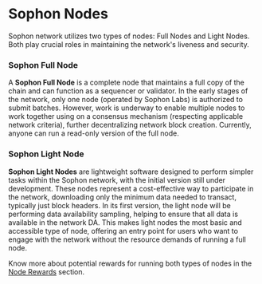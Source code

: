 # Sophon Nodes

Sophon network utilizes two types of nodes: Full Nodes and Light Nodes. Both play crucial roles in maintaining the network's liveness and security.

### Sophon Full Node

A **Sophon Full Node** is a complete node that maintains a full copy of the chain and can function as a sequencer or validator. In the early stages of the network, only one node (operated by Sophon Labs) is authorized to submit batches. However, work is underway to enable multiple nodes to work together using on a consensus mechanism (respecting applicable network criteria), further decentralizing network block creation. Currently, anyone can run a read-only version of the full node.

### Sophon Light Node

**Sophon Light Nodes** are lightweight software designed to perform simpler tasks within the Sophon network, with the initial version still under development. These nodes represent a cost-effective way to participate in the network, downloading only the minimum data needed to transact, typically just block headers. In its first version, the light node will be performing data availability sampling, helping to ensure that all data is available in the network DA. This makes light nodes the most basic and accessible type of node, offering an entry point for users who want to engage with the network without the resource demands of running a full node.



Know more about potential rewards for running both types of nodes in the [Node Rewards](node-rewards.md) section.
